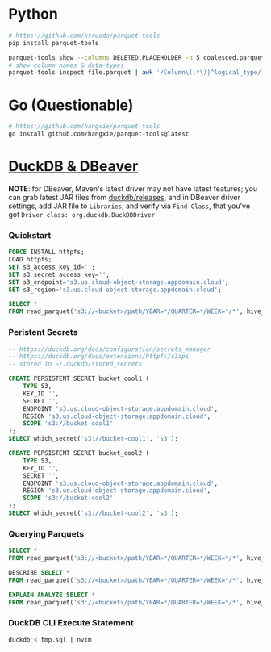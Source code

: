 # Python
```bash
# https://github.com/ktrueda/parquet-tools
pip install parquet-tools

parquet-tools show --columns DELETED,PLACEHOLDER -n 5 coalesced.parquet
# show column names & data-types
parquet-tools inspect file.parquet | awk '/Column\(.*\)|^logical_type/'
```

# Go (Questionable)
```bash
# https://github.com/hangxie/parquet-tools
go install github.com/hangxie/parquet-tools@latest
```

# [DuckDB & DBeaver](https://duckdb.org/docs/guides/sql_editors/dbeaver)
__NOTE__: for DBeaver, Maven's latest driver may not have latest features; you
can grab latest JAR files from
[duckdb/releases](https://github.com/duckdb/duckdb/releases), and in DBeaver
driver settings, add JAR file to `Libraries`, and verify via `Find Class`, that
you've got `Driver class: org.duckdb.DuckDBDriver`
### Quickstart
```sql
FORCE INSTALL httpfs;
LOAD httpfs;
SET s3_access_key_id='';
SET s3_secret_access_key='';
SET s3_endpoint='s3.us.cloud-object-storage.appdomain.cloud';
SET s3_region='s3.us.cloud-object-storage.appdomain.cloud';

SELECT *
FROM read_parquet('s3://<bucket>/path/YEAR=*/QUARTER=*/WEEK=*/*', hive_partitioning=1);
```

### Peristent Secrets
```sql
-- https://duckdb.org/docs/configuration/secrets_manager
-- https://duckdb.org/docs/extensions/httpfs/s3api
-- stored in ~/.duckdb/stored_secrets

CREATE PERSISTENT SECRET bucket_cool1 (
    TYPE S3,
    KEY_ID '',
    SECRET '',
    ENDPOINT 's3.us.cloud-object-storage.appdomain.cloud',
    REGION 's3.us.cloud-object-storage.appdomain.cloud',
    SCOPE 's3://bucket-cool1'
);
SELECT which_secret('s3://bucket-cool1', 's3');

CREATE PERSISTENT SECRET bucket_cool2 (
    TYPE S3,
    KEY_ID '',
    SECRET '',
    ENDPOINT 's3.us.cloud-object-storage.appdomain.cloud',
    REGION 's3.us.cloud-object-storage.appdomain.cloud',
    SCOPE 's3://bucket-cool2'
);
SELECT which_secret('s3://bucket-cool2', 's3');
```

### Querying Parquets
```sql
SELECT *
FROM read_parquet('s3://<bucket>/path/YEAR=*/QUARTER=*/WEEK=*/*', hive_partitioning=1);

DESCRIBE SELECT *
FROM read_parquet('s3://<bucket>/path/YEAR=*/QUARTER=*/WEEK=*/*', hive_partitioning=1);

EXPLAIN ANALYZE SELECT *
FROM read_parquet('s3://<bucket>/path/YEAR=*/QUARTER=*/WEEK=*/*', hive_partitioning=1);
```

### DuckDB CLI Execute Statement
```bash
duckdb < tmp.sql | nvim
```
